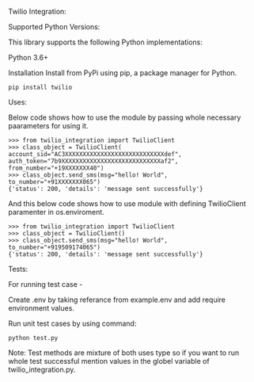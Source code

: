 Twilio Integration:

Supported Python Versions:

This library supports the following Python implementations:

Python 3.6+

Installation
Install from PyPi using pip, a package manager for Python.

    pip install twilio

Uses:

Below code shows how to use the module by passing whole necessary paarameters for using it.

    >>> from twilio_integration import TwilioClient
    >>> class_object = TwilioClient( account_sid="AC3XXXXXXXXXXXXXXXXXXXXXXXXXXXXdef", auth_token="7b9XXXXXXXXXXXXXXXXXXXXXXXXXXXXaf2", from_number="+19XXXXXXX40")
    >>> class_object.send_sms(msg="hello! World",       to_number="+91XXXXXXX065")
    {'status': 200, 'details': 'message sent successfully'}

And this below code shows how to use module with defining TwilioClient paramenter in os.enviroment.

    >>> from twilio_integration import TwilioClient
    >>> class_object = TwilioClient()
    >>> class_object.send_sms(msg="hello! World", to_number="+919509174065")
    {'status': 200, 'details': 'message sent successfully'}

Tests:

For running test case -

 Create .env by taking referance from example.env and add require environment values.

Run unit test cases by using command:

    python test.py

Note: Test methods are mixture of both uses type so if you want to run whole test successful mention values in the globel variable of twilio_integration.py.  
